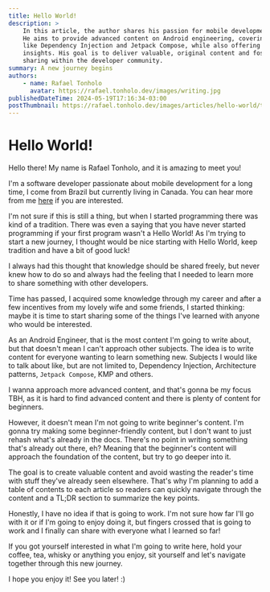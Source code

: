 ```yaml
---
title: Hello World!
description: >
    In this article, the author shares his passion for mobile development in a new blog. 
    He aims to provide advanced content on Android engineering, covering topics 
    like Dependency Injection and Jetpack Compose, while also offering beginner-friendly 
    insights. His goal is to deliver valuable, original content and foster knowledge 
    sharing within the developer community.
summary: A new journey begins
authors:
    - name: Rafael Tonholo
      avatar: https://rafael.tonholo.dev/images/writing.jpg
publishedDateTime: 2024-05-19T17:16:34-03:00
postThumbnail: https://rafael.tonholo.dev/images/articles/hello-world/thumbnail.png
---
```

# Hello World!

Hello there! My name is Rafael Tonholo, and it is amazing to meet you!

I'm a software developer passionate about mobile development for a long 
time, I come from Brazil but currently living in Canada. You can hear 
more from me [here](/about) if you are interested.

I'm not sure if this is still a thing, but when I started programming there 
was kind of a tradition. There was even a saying that you have never started 
programming if your first program wasn't a Hello World! 
As I'm trying to start a new journey, I thought would be nice starting with 
Hello World, keep tradition and have a bit of good luck!

I always had this thought that knowledge should be shared freely, but never 
knew how to do so and always had the feeling that I needed to learn more to 
share something with other developers.

Time has passed, I acquired some knowledge through my career and after a few 
incentives from my lovely wife and some friends, I started thinking: maybe it 
is time to start sharing some of the things I've learned with anyone who would 
be interested.

As an Android Engineer, that is the most content I'm going to write about, but 
that doesn't mean I can't approach other subjects. The idea is to write content 
for everyone wanting to learn something new. Subjects I would like to talk about 
like, but are not limited to, Dependency Injection, Architecture patterns, 
`Jetpack Compose`, KMP and others.

I wanna approach more advanced content, and that's gonna be my focus TBH, as it is 
hard to find advanced content and there is plenty of content for beginners.

However, it doesn't mean I'm not going to write beginner's content. I'm gonna try 
making some beginner-friendly content, but I don't want to just rehash what's already 
in the docs. There's no point in writing something that's already out there, eh? 
Meaning that the beginner's content will approach the foundation of the content, 
but try to go deeper into it.

The goal is to create valuable content and avoid wasting the reader's time with stuff 
they've already seen elsewhere. That's why I'm planning to add a table of contents to 
each article so readers can quickly navigate through the content and a TL;DR section 
to summarize the key points.

Honestly, I have no idea if that is going to work. I'm not sure how far I'll go with 
it or if I'm going to enjoy doing it, but fingers crossed that is going to work and 
I finally can share with everyone what I learned so far!

If you got yourself interested in what I'm going to write here, hold your coffee, 
tea, whisky or anything you enjoy, sit yourself and let's navigate together through 
this new journey.

I hope you enjoy it! See you later! :)
